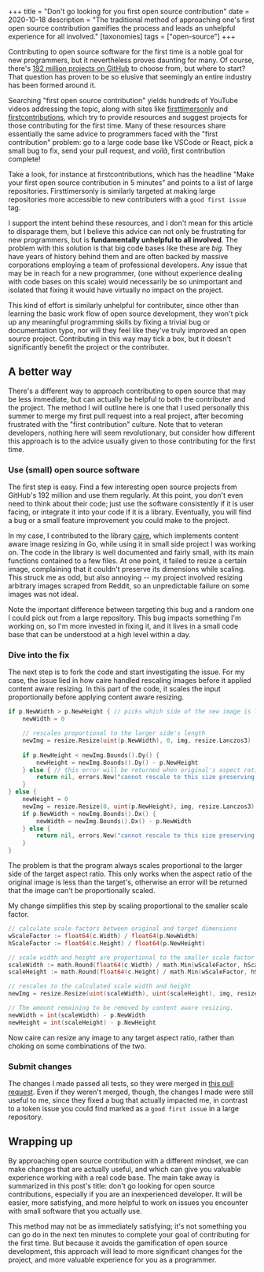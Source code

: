+++
title = "Don't go looking for you first open source contribution"
date = 2020-10-18
description = "The traditional method of approaching one's first open source contribution gamifies the process and leads an unhelpful experience for all involved."
[taxonomies]
tags = ["open-source"]
+++

Contributing to open source software for the first time is a noble goal for new programmers, but it nevertheless proves daunting for many. Of course, there's [192 million projects on GitHub](https://github.com/search) to choose from, but where to start? That question has proven to be so elusive that seemingly an entire industry has been formed around it.

Searching "first open source contribution" yields hundreds of YouTube videos addressing the topic, along with sites like [firsttimersonly](https://www.firsttimersonly.com/) and [firstcontributions](https://firstcontributions.github.io/), which try to provide resources and suggest projects for those contributing for the first time. Many of these resources share essentially the same advice to programmers faced with the "first contribution" problem: go to a large code base like VSCode or React, pick a small bug to fix, send your pull request, and *voilà*, first contribution complete!

Take a look, for instance at firstcontributions, which has the headline "Make your first open source contribution in 5 minutes" and points to a list of large repositories. Firsttimersonly is similarly targeted at making large repositories more accessible to new contributers with a `good first issue` tag.

I support the intent behind these resources, and I don't mean for this article to disparage them, but I believe this advice can not only be frustrating for new programmers, but is **fundamentally unhelpful to all involved**. The problem with this solution is that big code bases like these are *big*. They have years of history behind them and are often backed by massive corporations employing a team of professional developers. Any issue that may be in reach for a new programmer, (one without experience dealing with code bases on this scale) would necessarily be so unimportant and isolated that fixing it would have virtually no impact on the project. 

This kind of effort is similarly unhelpful for contributer, since other than learning the basic work flow of open source development, they won't pick up any meaningful programming skills by fixing a trivial bug or documentation typo, nor will they feel like they've truly improved an open source project. Contributing in this way may tick a box, but it doesn't significantly benefit the project or the contributer.

## A better way

There's a different way to approach contributing to open source that may be less immediate, but can actually be helpful to both the contributer and the project. The method I will outline here is one that I used personally this summer to merge my first pull request into a real project, after becoming frustrated with the "first contribution" culture. Note that to veteran developers, nothing here will seem revolutionary, but consider how different this approach is to the advice usually given to those contributing for the first time.

### Use (small) open source software

The first step is easy. Find a few interesting open source projects from GitHub's 192 million and use them regularly. At this point, you don't even need to think about their code; just use the software consistently if it is user facing, or integrate it into your code if it is a library. Eventually, you will find a bug or a small feature improvement you could make to the project.

In my case, I contributed to the library [caire](https://github.com/esimov/caire), which implements content aware image resizing in Go, while using it in small side project I was working on. The code in the library is well documented and fairly small, with its main functions contained to a few files. At one point, it failed to resize a certain image, complaining that it couldn't preserve its dimensions while scaling. This struck me as odd, but also annoying -- my project involved resizing arbitrary images scraped from Reddit, so an unpredictable failure on some images was not ideal. 

Note the important difference between targeting this bug and a random one I could pick out from a large repository. This bug impacts something I'm working on, so I'm more invested in fixing it, and it lives in a small code base that can be understood at a high level within a day.

### Dive into the fix

The next step is to fork the code and start investigating the issue. For my case, the issue lied in how caire handled rescaling images before it applied content aware resizing.  In this part of the code, it scales the input proportionally before applying content aware resizing.

``` go
if p.NewWidth > p.NewHeight { // picks which side of the new image is larger
    newWidth = 0

    // rescales proportional to the larger side's length
    newImg = resize.Resize(uint(p.NewWidth), 0, img, resize.Lanczos3)
    
    if p.NewHeight < newImg.Bounds().Dy() {
        newHeight = newImg.Bounds().Dy() - p.NewHeight
    } else { // this error will be returned when original's aspect ratio is greater than target aspect ratio
        return nil, errors.New("cannot rescale to this size preserving the image aspect ratio")
    }
} else {
    newHeight = 0
    newImg = resize.Resize(0, uint(p.NewHeight), img, resize.Lanczos3)
    if p.NewWidth < newImg.Bounds().Dx() {
        newWidth = newImg.Bounds().Dx() - p.NewWidth
    } else {
        return nil, errors.New("cannot rescale to this size preserving the image aspect ratio")
    }
}
```

The problem is that the program always scales proportional to the larger side of the target aspect ratio. This only works when the aspect ratio of the original image is less than the target's, otherwise an error will be returned that the image can't be proportionally scaled. 

My change simplifies this step by scaling proportional to the smaller scale factor.

``` go
// calculate scale factors between original and target dimensions
wScaleFactor := float64(c.Width) / float64(p.NewWidth)
hScaleFactor := float64(c.Height) / float64(p.NewHeight)

// scale width and height are proportional to the smaller scale factor
scaleWidth := math.Round(float64(c.Width) / math.Min(wScaleFactor, hScaleFactor))
scaleHeight := math.Round(float64(c.Height) / math.Min(wScaleFactor, hScaleFactor))

// rescales to the calculated scale width and height
newImg = resize.Resize(uint(scaleWidth), uint(scaleHeight), img, resize.Lanczos3)

// The amount remaining to be removed by content aware resizing.
newWidth = int(scaleWidth) - p.NewWidth
newHeight = int(scaleHeight) - p.NewHeight
```

Now caire can resize any image to any target aspect ratio, rather than choking on some combinations of the two.

### Submit changes

The changes I made passed all tests, so they were merged in [this pull request](https://github.com/esimov/caire/pull/60). Even if they weren't merged, though, the changes I made were still useful to me, since they fixed a bug that actually impacted me, in contrast to a token issue you could find marked as a `good first issue` in a large repository.

## Wrapping up

By approaching open source contribution with a different mindset, we can make changes that are actually useful, and which can give you valuable experience working with a real code base. The main take away is summarized in this post's title: don't go looking for open source contributions, especially if you are an inexperienced developer. It will be easier, more satisfying, and more helpful to work on issues you encounter with small software that you actually use.

This method may not be as immediately satisfying; it's not something you can go do in the next ten minutes to complete your goal of contributing for the first time. But because it avoids the gamification of open source development, this approach will lead to more significant changes for the project, and more valuable experience for you as a programmer.











